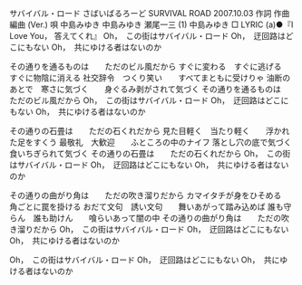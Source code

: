 サバイバル・ロード
さばいばるろーど
SURVIVAL ROAD
2007.10.03
作詞  作曲  編曲 (Ver.)   唄
中島みゆき   中島みゆき   瀬尾一三 (1)
中島みゆき
□ LYRIC (a)●『I Love You， 答えてくれ』
Oh，　この街はサバイバル・ロード
Oh，　迂回路はどこにもない
Oh，　共にゆける者はないのか

その通りを通るものは　　ただのビル風だから
すぐに変わる　すぐに逃げる　　すぐに物陰に消える
社交辞令　つくり笑い　　すべてまともに受けりゃ
油断のあとで　寒さに気づく　　身ぐるみ剥がされて気づく
その通りを通るものは　　ただのビル風だから
Oh，　この街はサバイバル・ロード
Oh，　迂回路はどこにもない
Oh，　共にゆける者はないのか

その通りの石畳は　　ただの石くれだから
見た目軽く　当たり軽く　　浮かれた足をすくう
最敬礼　大歓迎　　ふところの中のナイフ
落とし穴の底で気づく　　食いちぎられて気づく
その通りの石畳は　　ただの石くれだから
Oh，　この街はサバイバル・ロード
Oh，　迂回路はどこにもない
Oh，　共にゆける者はないのか

その通りの曲がり角は　　ただの吹き溜りだから
カマイタチが身をひそめる　　角ごとに罠を掛ける
おだて文句　誘い文句　　舞いあがって踏み込めば
誰も守らん　誰も助けん　　喰らいあって闇の中
その通りの曲がり角は　　ただの吹き溜りだから
Oh，　この街はサバイバル・ロード
Oh，　迂回路はどこにもない
Oh，　共にゆける者はないのか

Oh，　この街はサバイバル・ロード
Oh，　迂回路はどこにもない
Oh，　共にゆける者はないのか